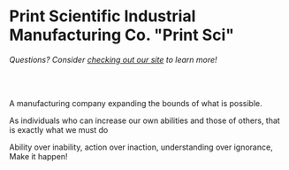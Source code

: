<h1>Print Scientific Industrial Manufacturing Co. "Print Sci"</h1>

<i>Questions? Consider [checking out our site](https://printsci.com) to learn more!</i>

</br>
</br>

<p>A manufacturing company expanding the bounds of what is possible.</p>
<p>As individuals who can increase our own abilities and those of others, that is exactly what we must do</p>
<p>Ability over inability, action over inaction, understanding over ignorance, Make it happen!</p>